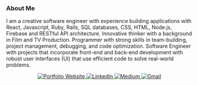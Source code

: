 ### About Me 
I am a creative software engineer with experience building applications with React, Javascript, Ruby, Rails, SQL databases, CSS, HTML, Node.js, Firebase and RESTful API architecture. Innovative thinker with a background in Film and TV Production. Programmer with strong skills in team-building, project management, debugging, and code optimization. Software Engineer with projects that incorporate front-end and back-end development with robust user interfaces (UI) that use efficient code to solve real-world problems.

<div align="center">
    <a href="https://www.danielyankiver.com/">
        <img 
            src="https://img.shields.io/badge/check%20out%20my%20Portfolio-042549?style=for-the-badge&logo=moleculer&logoColor=white" 
            alt="Portfolio Website" 
        />
    </a>
    <a href="https://www.linkedin.com/in/daniel-yankiver/">
        <img 
            src="https://img.shields.io/badge/visit%20my%20Linkedin-0A66C2?style=for-the-badge&logo=linkedin&logoColor=white" 
            alt="LinkedIn" 
        />
    </a>
    <a href="https://danielyankiver.medium.com/">
        <img 
            src="https://img.shields.io/badge/read%20my%20blogs%20on%20medium-black?style=for-the-badge&logo=medium&logoColor=white" 
            alt="Medium" 
        />
    </a>
    <a href="mailto:dyankiver@gmail.com">
        <img 
            src="https://img.shields.io/badge/email%20me-EA4335?style=for-the-badge&logo=gmail&logoColor=white" 
            alt="Gmail" 
        />
    </a>
</div>
 

<!--
**DanielYankiver/DanielYankiver** is a ✨ _special_ ✨ repository because its `README.md` (this file) appears on your GitHub profile.

Here are some ideas to get you started:

- 🔭 I’m currently working on ...
- 🌱 I’m currently learning ...
- 👯 I’m looking to collaborate on ...
- 🤔 I’m looking for help with ...
- 💬 Ask me about ...
- 📫 How to reach me: ...
- 😄 Pronouns: ...
- ⚡ Fun fact: ...
-->
